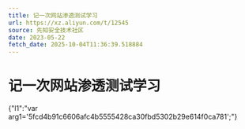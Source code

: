 ```yaml
---
title: 记一次网站渗透测试学习
url: https://xz.aliyun.com/t/12545
source: 先知安全技术社区
date: 2023-05-22
fetch_date: 2025-10-04T11:36:39.518884
---
```


# 记一次网站渗透测试学习

{"l1":"var arg1='5fcd4b91c6606afc4b5555428ca30fbd5302b29e614f0ca781';"}